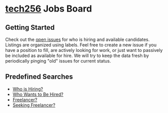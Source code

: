 # [tech256](https://tech256.com) Jobs Board

## Getting Started

Check out the [open issues](https://github.com/tech256/jobs/issues) for who is hiring and available candidates.
Listings are organized using labels.
Feel free to create a new issue if you have a position to fill, are actively looking for work, or just want to passively be included as available for hire.
We will try to keep the data fresh by periodically pinging "old" issues for current status.


## Predefined Searches

 - [Who is Hiring?](https://github.com/tech256/jobs/issues?q=is%3Aissue+is%3Aopen+label%3AHiring)
 - [Who Wants to Be Hired?](https://github.com/tech256/jobs/issues?q=is%3Aissue+is%3Aopen+label%3A%22Hire+me%3F%22)
 - [Freelancer?](https://github.com/tech256/jobs/issues?utf8=%E2%9C%93&q=is%3Aissue+is%3Aopen+label%3AFreelance+label%3AHiring)
 - [Seeking Freelancer?](https://github.com/tech256/jobs/issues?utf8=%E2%9C%93&q=is%3Aissue+is%3Aopen+label%3AFreelance+label%3A%22Hire+me%3F%22)
